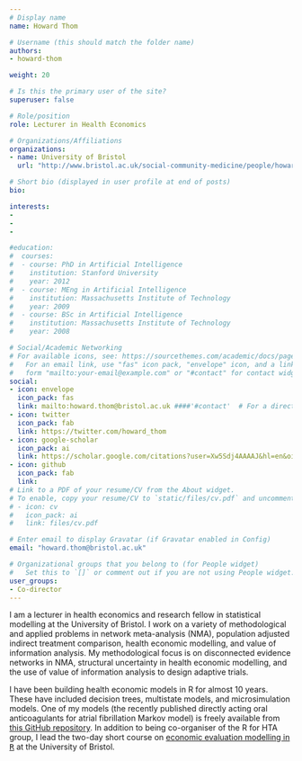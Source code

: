 ```yaml
---
# Display name
name: Howard Thom

# Username (this should match the folder name)
authors:
- howard-thom

weight: 20

# Is this the primary user of the site?
superuser: false

# Role/position
role: Lecturer in Health Economics

# Organizations/Affiliations
organizations:
- name: University of Bristol
  url: "http://www.bristol.ac.uk/social-community-medicine/people/howard-h-thom/overview.html"

# Short bio (displayed in user profile at end of posts)
bio: 

interests:
- 
- 
- 

#education:
#  courses:
#  - course: PhD in Artificial Intelligence
#    institution: Stanford University
#    year: 2012
#  - course: MEng in Artificial Intelligence
#    institution: Massachusetts Institute of Technology
#    year: 2009
#  - course: BSc in Artificial Intelligence
#    institution: Massachusetts Institute of Technology
#    year: 2008

# Social/Academic Networking
# For available icons, see: https://sourcethemes.com/academic/docs/page-builder/#icons
#   For an email link, use "fas" icon pack, "envelope" icon, and a link in the
#   form "mailto:your-email@example.com" or "#contact" for contact widget.
social:
- icon: envelope
  icon_pack: fas
  link: mailto:howard.thom@bristol.ac.uk ####'#contact'  # For a direct email link, use "mailto:test@example.org".
- icon: twitter
  icon_pack: fab
  link: https://twitter.com/howard_thom
- icon: google-scholar
  icon_pack: ai
  link: https://scholar.google.com/citations?user=Xw5Sdj4AAAAJ&hl=en&oi=ao
- icon: github
  icon_pack: fab
  link: 
# Link to a PDF of your resume/CV from the About widget.
# To enable, copy your resume/CV to `static/files/cv.pdf` and uncomment the lines below.
# - icon: cv
#   icon_pack: ai
#   link: files/cv.pdf

# Enter email to display Gravatar (if Gravatar enabled in Config)
email: "howard.thom@bristol.ac.uk"

# Organizational groups that you belong to (for People widget)
#   Set this to `[]` or comment out if you are not using People widget.
user_groups:
- Co-director
---
```


I am a lecturer in health economics and research fellow in statistical modelling at the University of Bristol. I work on a variety of methodological and applied problems in network meta-analysis (NMA), population adjusted indirect treatment comparison, health economic modelling, and value of information analysis. My methodological focus is on disconnected evidence networks in NMA, structural uncertainty in health economic modelling, and the use of value of information analysis to design adaptive trials. 

I have been building health economic models in R for almost 10 years. These have included decision trees, multistate models, and microsimulation models. One of my models (the recently published directly acting oral anticoagulants for atrial fibrillation Markov model) is freely available from [this GitHub repository](https://github.com/Bogdasayen/DOACs-AF-Economic-model). In addition to being co-organiser of the R for HTA group, I lead the two-day short course on [economic evaluation modelling in <tt>R</tt>](https://www.bristol.ac.uk/medical-school/study/short-courses/economic-evaluation-modelling-using-r/) at the University of Bristol.
